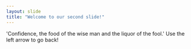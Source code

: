 ```yaml
---
layout: slide
title: "Welcome to our second slide!"
---
```

'Confidence, the food of the wise man and the liquor of the fool.'
Use the left arrow to go back!

